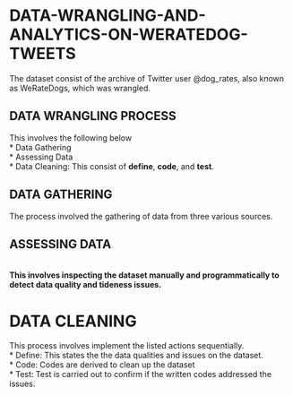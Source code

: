 # DATA-WRANGLING-AND-ANALYTICS-ON-WERATEDOG-TWEETS
The dataset consist of the archive of Twitter user @dog_rates, also known as WeRateDogs, which was wrangled.
## DATA WRANGLING PROCESS
This involves the following below
<br> * Data Gathering
<br> * Assessing Data
<br> * Data Cleaning: This consist of **define**, **code**, and **test**.

## DATA GATHERING
The process involved the gathering of data from three various sources.

## ASSESSING DATA
<br> **This involves inspecting the dataset manually and programmatically to detect data quality and tideness issues.**

# DATA CLEANING
This process involves implement the listed actions sequentially.
<br>* Define: This states the the data qualities and issues on the dataset.
<br>* Code: Codes are derived to clean up the dataset
<br>* Test: Test is carried out to confirm if the written codes addressed the issues.
